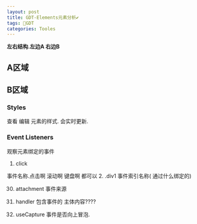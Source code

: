 ```yaml
---
layout: post
title: GDT-Elements元素分析✔︎
tags: 💯GDT
categories: Tooles
---
```



**左右结构.左边A  右边B**



## A区域












## B区域

### Styles

查看 编辑 元素的样式. 会实时更新.




### Event Listeners
观察元素绑定的事件



1. click

事件名称.点击啊 滚动啊 键盘啊 都可以
2. .div1
事件索引名称( 通过什么绑定的)

30. attachment
事件来源

31. handler  包含事件的 主体内容????
32. useCapture 事件是否向上冒泡.

